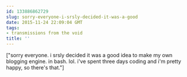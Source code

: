 ```yaml
---
id: 133886862729
slug: sorry-everyone-i-srsly-decided-it-was-a-good
date: 2015-11-24 22:09:04 GMT
tags:
- transmissions from the void
title: ''
---
```

["sorry everyone. i srsly decided it was a good idea to make my own blogging engine. in bash. lol. i've spent three days coding and i'm pretty happy, so there's that."]